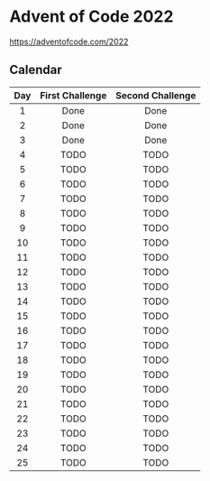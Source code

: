 # Advent of Code 2022

https://adventofcode.com/2022

## Calendar

| Day | First Challenge | Second Challenge |
| :-: | :-------------: | :--------------: |
|  1  |      Done       |       Done       |
|  2  |      Done       |       Done       |
|  3  |      Done       |       Done       |
|  4  |      TODO       |       TODO       |
|  5  |      TODO       |       TODO       |
|  6  |      TODO       |       TODO       |
|  7  |      TODO       |       TODO       |
|  8  |      TODO       |       TODO       |
|  9  |      TODO       |       TODO       |
| 10  |      TODO       |       TODO       |
| 11  |      TODO       |       TODO       |
| 12  |      TODO       |       TODO       |
| 13  |      TODO       |       TODO       |
| 14  |      TODO       |       TODO       |
| 15  |      TODO       |       TODO       |
| 16  |      TODO       |       TODO       |
| 17  |      TODO       |       TODO       |
| 18  |      TODO       |       TODO       |
| 19  |      TODO       |       TODO       |
| 20  |      TODO       |       TODO       |
| 21  |      TODO       |       TODO       |
| 22  |      TODO       |       TODO       |
| 23  |      TODO       |       TODO       |
| 24  |      TODO       |       TODO       |
| 25  |      TODO       |       TODO       |
